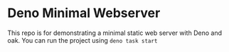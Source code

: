 # Deno Minimal Webserver

This repo is for demonstrating a minimal static web server with Deno and oak.
You can run the project using `deno task start`